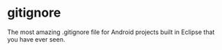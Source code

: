gitignore
=========

The most amazing .gitignore file for Android projects built in Eclipse that you have ever seen.
